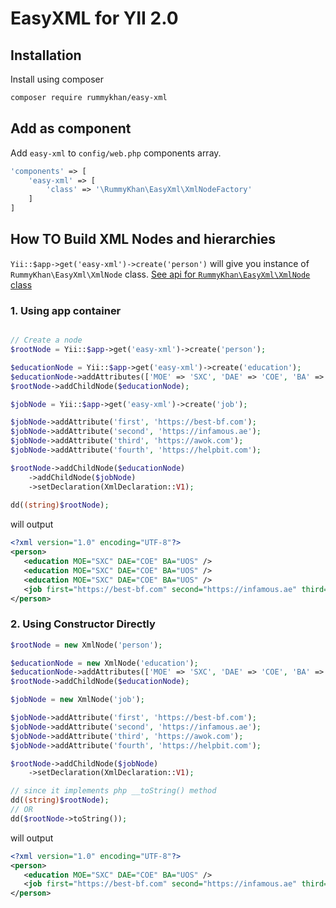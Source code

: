 # EasyXML for YII 2.0

## Installation

Install using composer

```bash
composer require rummykhan/easy-xml
```

## Add as component 
Add `easy-xml` to `config/web.php` components array.

```php
'components' => [
    'easy-xml' => [
        'class' => '\RummyKhan\EasyXml\XmlNodeFactory'
    ]
]
```

## How TO Build XML Nodes and hierarchies 

`Yii::$app->get('easy-xml')->create('person')` will give you instance of `RummyKhan\EasyXml\XmlNode` class.
[See api for `RummyKhan\EasyXml\XmlNode` class ](https://github.com/rummykhan/easy-xml#rummykhaneasyxmlxmlnode-api)


### 1. Using app container

```php

// Create a node
$rootNode = Yii::$app->get('easy-xml')->create('person');

$educationNode = Yii::$app->get('easy-xml')->create('education');
$educationNode->addAttributes(['MOE' => 'SXC', 'DAE' => 'COE', 'BA' => 'UOS']);
$rootNode->addChildNode($educationNode);

$jobNode = Yii::$app->get('easy-xml')->create('job');

$jobNode->addAttribute('first', 'https://best-bf.com');
$jobNode->addAttribute('second', 'https://infamous.ae');
$jobNode->addAttribute('third', 'https://awok.com');
$jobNode->addAttribute('fourth', 'https://helpbit.com');

$rootNode->addChildNode($educationNode)
    ->addChildNode($jobNode)
    ->setDeclaration(XmlDeclaration::V1);
    
dd((string)$rootNode);
```
will output

```xml
<?xml version="1.0" encoding="UTF-8"?>
<person>
   <education MOE="SXC" DAE="COE" BA="UOS" />
   <education MOE="SXC" DAE="COE" BA="UOS" />
   <education MOE="SXC" DAE="COE" BA="UOS" />
   <job first="https://best-bf.com" second="https://infamous.ae" third="https://awok.com" fourth="https://helpbit.com" />
</person>
```


### 2. Using Constructor Directly

```php
$rootNode = new XmlNode('person');

$educationNode = new XmlNode('education');
$educationNode->addAttributes(['MOE' => 'SXC', 'DAE' => 'COE', 'BA' => 'UOS']);
$rootNode->addChildNode($educationNode);

$jobNode = new XmlNode('job');

$jobNode->addAttribute('first', 'https://best-bf.com');
$jobNode->addAttribute('second', 'https://infamous.ae');
$jobNode->addAttribute('third', 'https://awok.com');
$jobNode->addAttribute('fourth', 'https://helpbit.com');

$rootNode->addChildNode($jobNode)
    ->setDeclaration(XmlDeclaration::V1);

// since it implements php __toString() method
dd((string)$rootNode);
// OR
dd($rootNode->toString());
```

will output

```xml
<?xml version="1.0" encoding="UTF-8"?>
<person>
   <education MOE="SXC" DAE="COE" BA="UOS" />
   <job first="https://best-bf.com" second="https://infamous.ae" third="https://awok.com" fourth="https://helpbit.com" />
</person>
```
```
